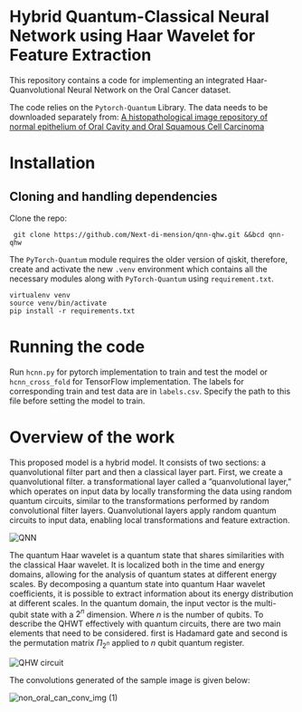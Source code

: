 # Hybrid Quantum-Classical Neural Network using Haar Wavelet for Feature Extraction 
This repository contains a code for implementing an integrated Haar-Quanvolutional Neural Network on the Oral Cancer dataset.

The code relies on the `Pytorch-Quantum` Library. The data needs to be downloaded separately from: [A histopathological image repository of normal epithelium of Oral Cavity and Oral Squamous Cell Carcinoma](https://data.mendeley.com/datasets/ftmp4cvtmb/1)  

# Installation

## Cloning and handling dependencies 
Clone the repo:
```
 git clone https://github.com/Next-di-mension/qnn-qhw.git &&bcd qnn-qhw
```
The `PyTorch-Quantum` module requires the older version of qiskit, therefore, create and activate the new `.venv` environment which contains all the necessary modules along with `PyTorch-Quantum` using `requirement.txt`.
```
virtualenv venv
source venv/bin/activate
pip install -r requirements.txt

```
# Running the code 
Run `hcnn.py` for pytorch implementation to train and test the model or `hcnn_cross_fold` for TensorFlow implementation. The labels for corresponding train and test data are in `labels.csv`. Specify the path to this file before setting the model to train. 

# Overview of the work 
This proposed model is a hybrid model. It consists of two sections: a quanvolutional filter part and then a classical layer part. First, we create a quanvolutional filter. a transformational layer called a ”quanvolutional layer,” which operates on input data by locally transforming the data using random quantum circuits, similar to the transformations performed by random convolutional filter layers. Quanvolutional layers apply random quantum circuits to input data, enabling local transformations and feature extraction.

![QNN](https://github.com/Next-di-mension/qnn-qhw/assets/98448938/86de7b81-1f94-4635-8c15-566e00fbff36)

The quantum Haar wavelet is a quantum state that shares similarities with the classical Haar wavelet. It is localized both in the time and energy domains, allowing for the analysis of quantum states at different energy scales. By decomposing a quantum state into quantum Haar wavelet coefficients, it is possible to extract information about its energy distribution at different scales. In the quantum domain, the input vector is the multi-qubit state with a $2^n$ dimension. Where $n$ is the number of qubits. To describe the QHWT effectively with quantum circuits, there are two main elements that need to be considered. first is Hadamard gate and second is the permutation matrix $\Pi_{2^n}$ applied to $n$ qubit quantum register.

![QHW circuit](https://github.com/Next-di-mension/qnn-qhw/assets/98448938/b2d3c1bd-3ad6-41ee-a82d-eeaf087e6c01)

The convolutions generated of the sample image is given below: 

![non_oral_can_conv_img (1)](https://github.com/Next-di-mension/qnn-qhw/assets/98448938/ef4eff8f-168f-4b81-aa38-171acae47502)



